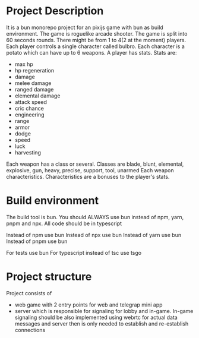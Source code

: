 # Project Description

It is a bun monorepo project for an pixijs game with bun as build environment. The game is roguelike arcade shooter. The game is split into 60 seconds rounds.
There might be from 1 to 4(2 at the moment) players. Each player controls a single character called bulbro. Each character is a potato which can have up to 6 weapons. A player has stats. Stats are:
- max hp
- hp regeneration
- damage
- melee damage
- ranged damage
- elemental damage
- attack speed
- cric chance
- engineering
- range
- armor
- dodge
- speed
- luck
- harvesting

Each weapon has a class or several. Classes are blade, blunt, elemental, explosive, gun, heavy, precise, support, tool, unarmed
Each weapon characteristics. Characteristics are a bonuses to the player's stats.

# Build environment

The build tool is bun. You should ALWAYS use bun instead of npm, yarn, pnpm and npx. All code should be in typescript

Instead of npm use bun
Instead of npx use bun
Instead of yarn use bun
Instead of pnpm use bun

For tests use bun
For typescript instead of tsc use tsgo

# Project structure

Project consists of
- web game with 2 entry points for web and telegrap mini app
- server which is responsible for signaling for lobby and in-game. In-game signaling should be also implemented using webrtc for actual data messages and server then is only needed to establish and re-establish connections

